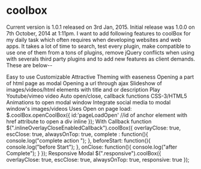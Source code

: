 coolbox
=======

Current version is 1.0.1 released on 3rd Jan, 2015. Initial release was 1.0.0 on 7th October, 2014 at 1:11pm. I want to add following features to coolBox for my daily task which often requires when developing websites and web apps. It takes a lot of time to search, test every plugin, make compatible to use one of them from a tons of plugins, remove jQuery conflicts when using with severals third party plugins and to add new features as client demands. These are below--

Easy to use
Customizable
Attractive
Theming with easeness
Opening a part of html page as modal
Opening a url through ajax
Slideshow of images/videos/html elements with title and or description
Play Youtube/vimeo video
Auto open/close, callback functions
CSS-3/HTML5 Animations to open modal window
Integrate social media to modal window's images/videos
 Uses
 Open on page load:
$.coolBox.openCoolBox({
     id:'pageLoadOpen' //id of anchor element with href attribute to open a div inline
});
 With Callback function
$(".inlineOverlayCloseEnabledCallback").coolBox({
   overlayClose: true,
   escClose: true,
   alwaysOnTop: true,
   complete : function(){
      console.log("complete action ");
   },
   beforeStart: function(){
     console.log("before Start");
  },
   onClose: function(){
     console.log("after Complete");
   }
});
 Responsive Modal
 $(".responsive").coolBox({
     overlayClose: true,
     escClose: true,
     alwaysOnTop: true,
     responsive: true
 });
